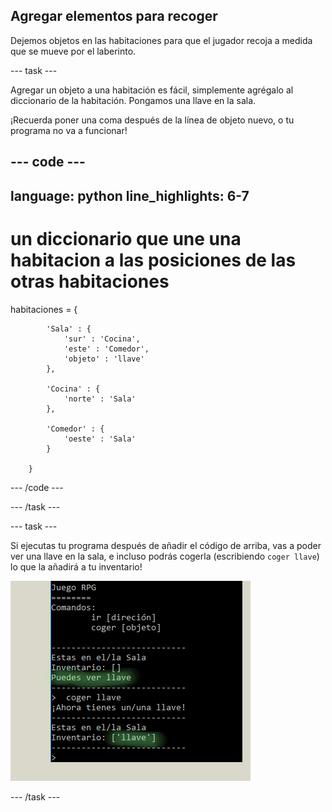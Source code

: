 ## Agregar elementos para recoger

Dejemos objetos en las habitaciones para que el jugador recoja a medida que se mueve por el laberinto.

--- task ---

Agregar un objeto a una habitación es fácil, simplemente agrégalo al diccionario de la habitación. Pongamos una llave en la sala.

¡Recuerda poner una coma después de la línea de objeto nuevo, o tu programa no va a funcionar!

--- code ---
---
language: python
line_highlights: 6-7
---

# un diccionario que une una habitacion a las posiciones de las otras habitaciones

habitaciones = {

            'Sala' : {
                'sur' : 'Cocina',
                'este' : 'Comedor',
                'objeto' : 'llave'
            },
    
            'Cocina' : {
                'norte' : 'Sala'
            },
    
            'Comedor' : {
                'oeste' : 'Sala'
            }
    
        }
    

--- /code ---

--- /task ---

--- task ---

Si ejecutas tu programa después de añadir el código de arriba, vas a poder ver una llave en la sala, e incluso podrás cogerla (escribiendo `coger llave`) lo que la añadirá a tu inventario!

![captura de pantalla](images/rpg-key-test.png)

--- /task ---
